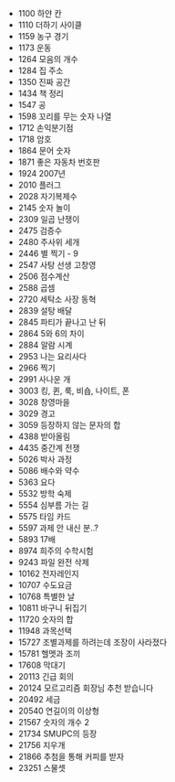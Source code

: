 - 1100 하얀 칸  
- 1110 더하기 사이클  
- 1159 농구 경기  
- 1173 운동  
- 1264 모음의 개수
- 1284 집 주소  
- 1350 진짜 공간  
- 1434 책 정리  
- 1547 공  
- 1598 꼬리를 무는 숫자 나열  
- 1712 손익분기점  
- 1718 암호  
- 1864 문어 숫자  
- 1871 좋은 자동차 번호판  
- 1924 2007년  
- 2010 플러그  
- 2028 자기복제수  
- 2145 숫자 놀이  
- 2309 일곱 난쟁이   
- 2475 검증수 
- 2480 주사위 세개  
- 2446 별 찍기 - 9  
- 2547 사탕 선생 고창영  
- 2506 점수계산  
- 2588 곱셈  
- 2720 세탁소 사장 동혁  
- 2839 설탕 배달  
- 2845 파티가 끝나고 난 뒤  
- 2864 5와 6의 차이  
- 2884 알람 시계  
- 2953 나는 요리사다  
- 2966 찍기  
- 2991 사나운 개  
- 3003 킹, 퀸, 룩, 비숍, 나이트, 폰
- 3028 창영마을  
- 3029 경고  
- 3059 등장하지 않는 문자의 합  
- 4388 받아올림  
- 4435 중간계 전쟁  
- 5026 박사 과정
- 5086 배수와 약수
- 5363 요다  
- 5532 방학 숙제  
- 5554 심부름 가는 길  
- 5575 타임 카드
- 5597 과제 안 내신 분..?  
- 5893 17배  
- 8974 희주의 수학시험  
- 9243 파일 완전 삭제  
- 10162 전자레인지  
- 10707 수도요금  
- 10768 특별한 날   
- 10811 바구니 뒤집기  
- 11720 숫자의 합   
- 11948 과목선택  
- 15727 조별과제를 하려는데 조장이 사라졌다  
- 15781 헬멧과 조끼  
- 17608 막대기  
- 20113 긴급 회의  
- 20124 모르고리즘 회장님 추천 받습니다  
- 20492 세금  
- 20540 연길이의 이상형  
- 21567 숫자의 개수 2  
- 21734 SMUPC의 등장  
- 21756 지우개  
- 21866 추첨을 통해 커피를 받자  
- 23251 스물셋  
